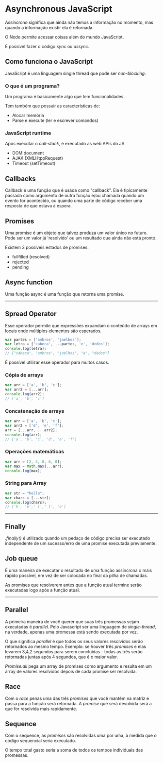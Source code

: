 # Asynchronous JavaScript
Assíncrono significa que ainda não temos a informação no momento, mas quando a informação existir ela é retornada.

O Node permite acessar coisas além do mundo JavaScript.

É possível fazer o código *sync* ou *assync*.

## Como funciona o JavaScript
JavaScript é uma linguagem single thread que pode ser *non-blocking*.

### O que é um programa?
Um programa é basicamente algo que tem funcionalidades.

Tem também que possuir as características de:
* Alocar memória
* Parse e execute (ler e escrever comandos)

### JavaScript runtime
Após executar o *call-stack*, é executado as web APIs do JS.
* DOM document
* AJAX (XMLHtppRequest)
* Timeout (setTimeout)

## Callbacks
Callback é uma função que é usada como "callback". Ela é tipicamente passada como argumento de outra função e/ou chamada quando um evento for acontecido, ou quando uma parte de código receber uma resposta de que estava à espera.

## Promises
Uma promise é um objeto que talvez produza um valor único no futuro. Pode ser um valor já 'resolvido' ou um resultado que ainda não está pronto.

Existem 3 possíveis estados de promises:
* fullfilled (resolved)
* rejected
* pending

## Async function
Uma função async é uma função que retorna uma promise.

---

## Spread Operator
Esse operador permite que expressões expandam o conteúdo de arrays em locais onde múltiplos elementos são esperados.

```js
var partes = ['ombros', 'joelhos'];
var letra = ['cabeca', ...partes, 'e', 'dedos'];
console.log(letra);
// ["cabeca", "ombros", "joelhos", "e", "dedos"]
```

É possível utilizar esse operador para muitos casos.

### Cópia de arrays
```js
var arr = ['a', 'b', 'c'];
var arr2 = [...arr];
console.log(arr2);
// ['a', 'b', 'c']
```

### Concatenação de arrays
```js
var arr = ['a', 'b', 'c'];
var arr2 = ['d', 'e', 'f'];
arr = [...arr, ...arr2];
console.log(arr);
// ['a', 'b', 'c', 'd', 'e', 'f']
```

### Operações matemáticas
```js
var arr = [2, 4, 8, 6, 0];
var max = Math.max(...arr);
console.log(max);
```

### String para Array
```js
var str = "hello";
var chars = [...str];
console.log(chars); 
// ['h', 'e',' l',' l', 'o']
```

---

## Finally
*.finally()* é utilizado quando um pedaço de código precisa ser executado independente de um sucesso/erro de uma promise executada previamente.

## Job queue
É uma maneira de executar o resultado de uma função assíncrona o mais rápido possível, em vez de ser colocada no final da pilha de chamadas.

As promises que resolverem antes que a função atual termine serão executadas logo após a função atual.

---

## Parallel
A primeira maneira de você querer que suas três promessas sejam executadas é *parallel*. Pelo Javascript ser uma linguagem de *single-thread*, na verdade, apenas uma promessa está sendo executada por vez. 

O que significa *parallel* é que todos os seus valores resolvidos serão retornados ao mesmo tempo. Exemplo: se houver três *promises* e elas levarem 3,4,2 segundos para serem concluídas - todas as três serão retornadas juntas após 4 segundos, que é o maior valor.

*Promise.all* pega um array de promises como argumento e resulta em um array de valores resolvidos depois de cada promise ser resolvida.

## Race
Com o *race* penas uma das três *promises* que você mantém na matriz e passa para a função será retornada. A *promise* que será devolvida será a que for resolvida mais rapidamente.

## Sequence
Com o sequence, as *promises* são resolvidas uma por uma, à medida que o código sequencial seria executado.

O tempo total gasto seria a soma de todos os tempos individuais das promessas.

